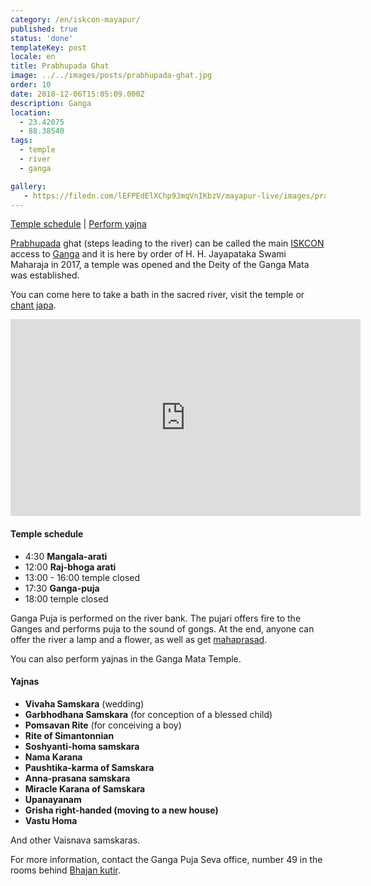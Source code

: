 ```yaml
---
category: /en/iskcon-mayapur/
published: true
status: 'done'
templateKey: post
locale: en
title: Prabhupada Ghat
image: ../../images/posts/prabhupada-ghat.jpg
order: 10
date: 2018-12-06T15:05:09.000Z
description: Ganga
location:
  - 23.42075
  - 88.38540
tags:
  - temple
  - river
  - ganga

gallery:
   - https://filedn.com/lEFPEdElXChp9JmqVnIKbzV/mayapur-live/images/prabhupada-ghat/ganga-deity.jpg
---
```

[Temple schedule](#temple-schedule) | [Perform yajna](#yajnas)

[Prabhupada](/en/srila-prabhupada) ghat (steps leading to the river) can be called the main [ISKCON](/en/iskcon) access to [Ganga](/en/ganga) and it is here by order of H. H. Jayapataka Swami Maharaja in 2017, a temple was opened and the Deity of the Ganga Mata was established.

You can come here to take a bath in the sacred river, visit the temple or [chant japa](/en/japa).

<iframe width="560" height="315" src="https://www.youtube.com/embed/LXea3eQugPs" frameborder="0" allow="accelerometer; autoplay; encrypted-media; gyroscope; picture-in-picture" allowfullscreen></iframe>

#### Temple schedule
  - 4:30 **Mangala-arati**
  - 12:00 **Raj-bhoga arati**
  - 13:00 - 16:00 temple closed
  - 17:30 **Ganga-puja**
  - 18:00 temple closed

Ganga Puja is performed on the river bank. The pujari offers fire to the Ganges and performs puja to the sound of gongs. At the end, anyone can offer the river a lamp and a flower, as well as get [mahaprasad](/en/glossary/#mahaprasad).

You can also perform yajnas in the Ganga Mata Temple.

#### Yajnas
  - **Vivaha Samskara** (wedding)
  - **Garbhodhana Samskara** (for conception of a blessed child)
  - **Pomsavan Rite** (for conceiving a boy)
  - **Rite of Simantonnian**
  - **Soshyanti-homa samskara**
  - **Nama Karana**
  - **Paushtika-karma of Samskara**
  - **Anna-prasana samskara**
  - **Miracle Karana of Samskara**
  - **Upanayanam**
  - **Grisha right-handed (moving to a new house)**
  - **Vastu Homa**

  And other Vaisnava samskaras.

  For more information, contact the Ganga Puja Seva office, number 49 in the rooms behind [Bhajan kutir](/en/bhajan-kutir).

<tbd locale="en" url="mailto:haribol@mayapur.live"></tbd>
